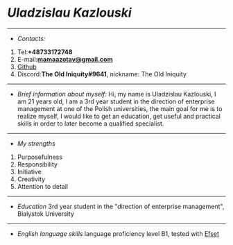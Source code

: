 # _**Uladzislau Kazlouski**_
----
* *Contacts:*
1. Tel:**+48733172748**
2. E-mail:**mamaazotav@gmail.com**
3. [Github](https://github.com/mamaazota)
4. Discord:**The Old Iniquity#9641**, nickname: The Old Iniquity
----
* *Brief information about myself:*
Hi, my name is Uladzislau Kazlouski, I am 21 years old, I am a 3rd year student in the direction of enterprise management at one of the Polish universities, the main goal for me is to realize myself, I would like to get an education, get useful and practical skills in order to later become a qualified specialist.
----
* *My strengths*
1. Purposefulness
2. Responsibility
3. Initiative
4. Creativity
5. Attention to detail
----
* *Education*
3rd year student in the "direction of enterprise management", Bialystok University
----
* _English language skills_
language proficiency level B1, tested with [Efset](https://www.efset.org/quick-check/)